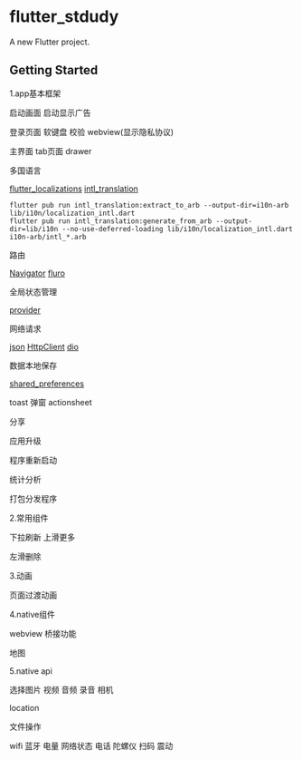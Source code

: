 # flutter_stdudy

A new Flutter project.

## Getting Started

1.app基本框架

启动画面 启动显示广告

登录页面 软键盘 校验 webview(显示隐私协议)

主界面 tab页面 drawer

多国语言

[flutter_localizations](https://flutter.dev/docs/development/accessibility-and-localization/internationalization)
[intl_translation](https://pub.dev/packages/intl_translation)

```shell
flutter pub run intl_translation:extract_to_arb --output-dir=i10n-arb lib/i10n/localization_intl.dart
flutter pub run intl_translation:generate_from_arb --output-dir=lib/i10n --no-use-deferred-loading lib/i10n/localization_intl.dart i10n-arb/intl_*.arb
```

路由

[Navigator](https://flutter.dev/docs/development/ui/navigation)
[fluro](https://pub.dev/packages/fluro)

全局状态管理

[provider](https://flutter.dev/docs/development/data-and-backend/state-mgmt/simple)

网络请求

[json](https://flutter.dev/docs/development/data-and-backend/json)
[HttpClient]()
[dio](https://pub.dev/packages/dio)


数据本地保存

[shared_preferences](https://pub.dev/packages/shared_preferences)

toast 弹窗 actionsheet

分享

应用升级

程序重新启动

统计分析

打包分发程序


2.常用组件

下拉刷新 上滑更多

左滑删除

3.动画

页面过渡动画

4.native组件

webview 桥接功能

地图

5.native api

选择图片 视频 音频 录音 相机

location

文件操作

wifi 蓝牙 电量 网络状态 电话 陀螺仪 扫码 震动
